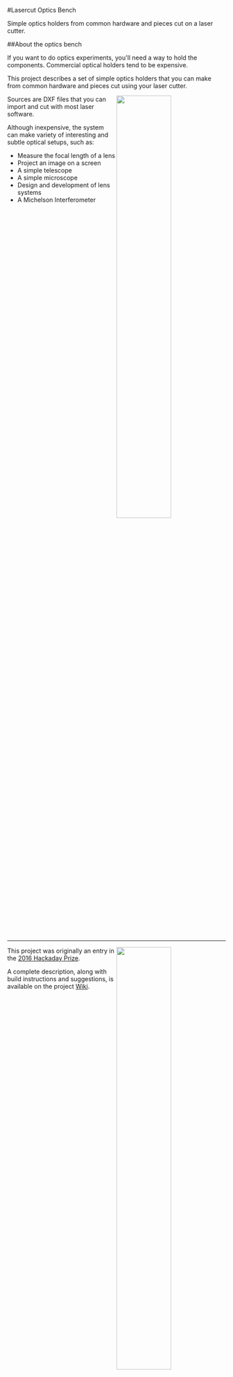 #Lasercut Optics Bench

Simple optics holders from common hardware and pieces cut on a laser cutter.

##About the optics bench

If you want to do optics experiments, you'll need a way to hold the components. Commercial optical holders tend to be expensive.

This project describes a set of simple optics holders that you can make from common hardware and pieces cut using your laser cutter.

<img align="right" src="https://github.com/OpticsBench/laser-cut-optics-bench/wiki/images/BenchOverview.jpg" width="50%">

Sources are DXF files that you can import and cut with most laser software.

Although inexpensive, the system can make variety of interesting and subtle optical setups, such as:

* Measure the focal length of a lens
* Project an image on a screen
* A simple telescope
* A simple microscope
* Design and development of lens systems
* A Michelson Interferometer

<hr width="100%">

<img align="right" src="https://github.com/OpticsBench/laser-cut-optics-bench/wiki/images/SuitcasePackedSmall.jpg" width="50%">

This project was originally an entry in the [2016 Hackaday Prize](https://hackaday.io/project/10707-lasercut-optics-bench).

A complete description, along with build instructions and suggestions, is available on the project [Wiki](https://github.com/OpticsBench/laser-cut-optics-bench/wiki).

<hr width="100%">

###Demonstration Video

[![Laser cut optics bench](http://img.youtube.com/vi/n-c1HQImycg/0.jpg)](https://youtu.be/n-c1HQImycg)
